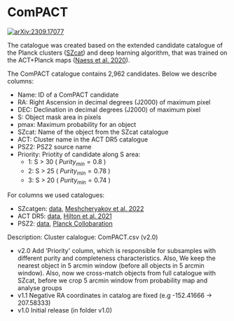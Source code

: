 # ComPACT

[![arXiv:2309.17077](http://img.shields.io/badge/arXiv-2309.17077-B31B1B.svg)](https://arxiv.org/abs/2309.17077)

The catalogue was created based on the extended candidate catalogue of the Planck clusters ([SZcat](https://github.com/astromining/planck_szcat)) and deep learning algorithm, that was trained on the ACT+Planck maps ([Naess et al. 2020](https://iopscience.iop.org/article/10.1088/1475-7516/2020/12/046)). 

The ComPACT catalogue contains 2,962 candidates. Below we describe columns:
+ Name: ID of a ComPACT candidate
+ RA: Right Ascension in decimal degrees (J2000) of maximum pixel
+ DEC: Declination in decimal degrees (J2000) of maximum pixel
+ S: Object mask area in pixels
+ pmax: Maximum probability for an object
+ SZcat: Name of the object from the SZcat catalogue
+ ACT: Cluster name in the ACT DR5 catalogue
+ PSZ2:	PSZ2 source name 
+ Priority: Priotity of candidate along S area:
    -  1: S > 30 ( $Purity_{min} = 0.8$ )
    - 2: S > 25 ( $Purity_{min} = 0.78$ )
    - 3: S > 20 ( $Purity_{min} = 0.74$ )

For columns we used catalogues:
+ SZcatgen: [data](https://github.com/astromining/planck_szcat), [Meshcheryakov et al. 2022](https://link.springer.com/article/10.1134/S1063773722090055)
+ ACT DR5: [data](https://lambda.gsfc.nasa.gov/product/act/actpol_dr5_szcluster_catalog_get.html), [Hilton et al. 2021](https://iopscience.iop.org/article/10.3847/1538-4365/abd023)
+ PSZ2: [data](https://vizier.cds.unistra.fr/viz-bin/VizieR-3?-source=J/A%2bA/594/A27/psz2&-out.max=50&-out.form=HTML%20Table&-out.add=_r&-out.add=_RAJ,_DEJ&-sort=_r&-oc.form=sexa), [Planck Collobaration](https://ui.adsabs.harvard.edu/abs/2016A%26A...594A..27P/abstract)

Description:
Cluster calalogue: ComPACT.csv (v2.0)
+ v2.0 Add 'Priority' column, which is responsible for subsamples with different purity and completeness characteristics. Also, We keep the nearest object in 5 arcmin window (before all objects in 5 arcmin window). Also, now we cross-match objects from full catalogue with SZcat, before we crop 5 arcmin window from probability map and analyse groups
+ v1.1 Negative RA coordinates in catalog are fixed (e.g -152.41666 -> 207.58333)
+ v1.0 Initial release (in folder v1.0)
